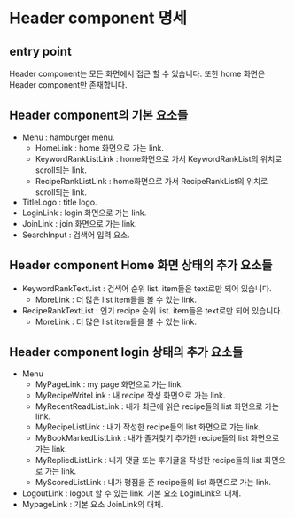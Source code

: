 # Header component 명세

## entry point

Header component는 모든 화면에서 접근 할 수 있습니다.
또한 home 화면은 Header component만 존재합니다.

## Header component의 기본 요소들
- Menu                  : hamburger menu.
  - HomeLink            : home 화면으로 가는 link.
  - KeywordRankListLink : home화면으로 가서 KeywordRankList의 위치로 scroll되는 link.
  - RecipeRankListLink  : home화면으로 가서 RecipeRankList의 위치로 scroll되는 link.
- TitleLogo             : title logo.
- LoginLink             : login 화면으로 가는 link.
- JoinLink              : join 화면으로 가는 link.
- SearchInput           : 검색어 입력 요소.

## Header component Home 화면 상태의 추가 요소들
- KeywordRankTextList : 검색어 순위 list. item들은 text로만 되어 있습니다.
  - MoreLink          : 더 많은 list item들을 볼 수 있는 link.
- RecipeRankTextList  : 인기 recipe 순위 list. item들은 text로만 되어 있습니다.
  - MoreLink          : 더 많은 list item들을 볼 수 있는 link.

## Header component login 상태의 추가 요소들
- Menu
  - MyPageLink           : my page 화면으로 가는 link.
  - MyRecipeWriteLink    : 내 recipe 작성 화면으로 가는 link.
  - MyRecentReadListLink     : 내가 최근에 읽은 recipe들의 list 화면으로 가는 link.
  - MyRecipeListLink     : 내가 작성한 recipe들의 list 화면으로 가는 link.
  - MyBookMarkedListLink : 내가 즐겨찾기 추가한 recipe들의 list 화면으로 가는 link.
  - MyRepliedListLink    : 내가 댓글 또는 후기글을 작성한 recipe들의 list 화면으로 가는 link.
  - MyScoredListLink     : 내가 평점을 준 recipe들의 list 화면으로 가는 link.
- LogoutLink             : logout 할 수 있는 link. 기본 요소 LoginLink의 대체.
- MypageLink             : 기본 요소 JoinLink의 대체.
